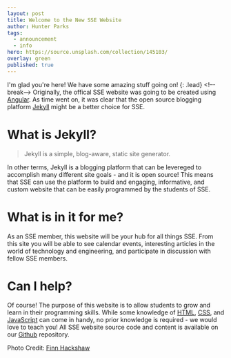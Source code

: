 ```yaml
---
layout: post
title: Welcome to the New SSE Website
author: Hunter Parks
tags:
  - announcement
  - info
hero: https://source.unsplash.com/collection/145103/
overlay: green
published: true
---
```

I'm glad you're here! We have some amazing stuff going on!
{: .lead}
<!–-break-–>
Originally, the offical SSE website was going to be created using [Angular](https://angular.io/). As time went on, it was clear that the open source blogging platform [Jekyll](https://jekyllrb.com/) might be a better choice for SSE.

# What is Jekyll?

> Jekyll is a simple, blog-aware, static site generator.

In other terms, Jekyll is a blogging platform that can be levereged to accomplish many different site goals - and it is open source! This means that SSE can use the platform to build and engaging, informative, and custom website that can be easily programmed by the students of SSE.

# What is in it for me?

As an SSE member, this website will be your hub for all things SSE. From this site you will be able to see calendar events, interesting articles in the world of technology and engineering, and participate in discussion with fellow SSE members.

# Can I help?

Of course! The purpose of this website is to allow students to grow and learn in their programming skills. While some knowledge of [HTML](https://www.w3.org/html/), [CSS](https://www.w3.org/Style/CSS/), and [JavaScript](https://developer.mozilla.org/en-US/docs/Web/JavaScript) can come in handy, no prior knowledge is required - we would love to teach you! All SSE website source code and content is available on our [Github](https://github.com/msoe-sse/) repository.

Photo Credit: [Finn Hackshaw](https://unsplash.com/@finnhackshaw)
